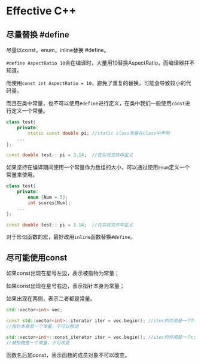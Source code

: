 Effective C++
===

## 尽量替换 \#define

尽量以const，enum，inline替换 \#define。

`#define AspectRatio 10`会在编译时，大量用10替换AspectRatio，而编译器并不知道。

而使用`const int AspectRatio = 10`，避免了重复的替换，可能会导致较小的代码量。

而且在类中常量，也不可以使用`#define`进行定义，在类中我们一般使用`const`进行定义一个常量。

```c++
class test{
    private:
    	static const double pi; //static class常量在class中声明
    ...
};

const double test:: pi = 3.14;  //在实现文件中定义
```

如果坚持在编译期间使用一个常量作为数组的大小，可以通过使用`enum`定义一个常量来使用。

```c++
class test{
    private:
    	enum {Num = 5};
    	int scores[Num];
    ...
};

const double test:: pi = 3.14;  //在实现文件中定义
```

对于形似函数的宏，最好改用`inline`函数替换`#define`。

## 尽可能使用const

如果const出现在星号左边，表示被指物为常量；

如果const出现在星号右边，表示指针本身为常量；

如果出现在两侧，表示二者都是常量。

```c++
std::vector<int> vec;

const std::vector<int>::iterator iter = vec.begin(); //iter的作用是一个T* const
//指针本身是一个常量，不可以移动

std::vector<int>::const_iterator iter = vec.begin(); //iter的作用是一个const T*
//被指物是一个常量，不可改变
```

函数名后加const，表示函数的成员对象不可以改变。

